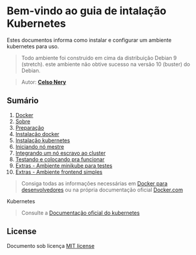 # Bem-vindo ao guia de intalação Kubernetes

Estes documentos informa como instalar e configurar um ambiente kubernetes para uso.

> Todo ambiente foi construido em cima da distribuição Debian 9 (stretch).
este ambiente não obtive sucesso na versão 10 (buster) do Debian.

> Autor: **[Celso Nery](https://github.com/celsonery)**

## Sumário
1. [Docker](docs/docker.md)
1. [Sobre](docs/sobre.md)
1. [Preparação](docs/prepare.md)
1. [Instalação docker](docs/install-docker.md)
1. [Instalação kubernetes](docs/install-kubernetes.md)
1. [Iniciando nó mestre ](docs/initialize_master.md)
1. [Integrando um nó escravo ao cluster](docs/initialize_slave.md)
1. [Testando e colocando pra funcionar](docs/running.md)
1. [Extras - Ambiente minikube para testes](docs/install-minikube.md)
1. [Extras - Ambiente frontend simples](docs/install-openshift.md)


> Consiga todas as informações necessárias em [Docker para desenvolvedores](https://github.com/gomex/docker-para-desenvolvedores)
ou na própria documentação oficial [Docker.com](https://www.docker.com/)

Kubernetes
> Consulte a [Documentação oficial do kubernetes](https://kubernetes.io/)

## License
Documento sob licença [MIT license](LICENSE)

